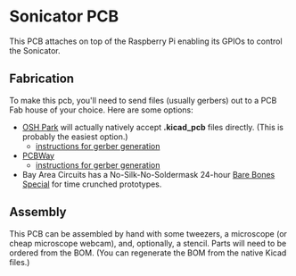 # Sonicator PCB

This PCB attaches on top of the Raspberry Pi enabling its GPIOs to control the Sonicator.


## Fabrication

To make this pcb, you'll need to send files (usually gerbers) out to a PCB Fab house of your choice.
Here are some options:

* [OSH Park](https://oshpark.com/) will actually natively accept **.kicad\_pcb** files directly. (This is probably the easiest option.)
    * [instructions for gerber generation](https://docs.oshpark.com/design-tools/kicad/generating-kicad-gerbers/)
* [PCBWay](http://pcbway.com/)
    * [instructions for gerber generation](https://www.pcbway.com/blog/help_center/Generate_Gerber_file_from_Kicad.html)
* Bay Area Circuits has a No-Silk-No-Soldermask 24-hour [Bare Bones Special](https://bayareacircuits.com/prototype-printed-circuit-boards-pcbs/) for time crunched prototypes.

## Assembly

This PCB can be assembled by hand with some tweezers, a microscope (or cheap microscope webcam), and, optionally, a stencil.
Parts will need to be ordered from the BOM.
(You can regenerate the BOM from the native Kicad files.)
